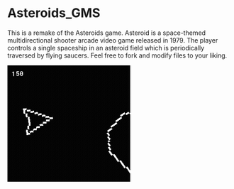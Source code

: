 # Asteroids_GMS

This is a remake of the Asteroids game. Asteroid is a space-themed multidirectional shooter arcade video game released in 1979. The player controls a single spaceship in an asteroid field which is periodically traversed by flying saucers. Feel free to fork and modify files to your liking. 

![center](Demo.gif)
